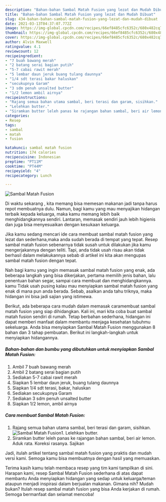 ```yaml
---
description: "Bahan-bahan Sambal Matah Fusion yang lezat dan Mudah Dibuat"
title: "Bahan-bahan Sambal Matah Fusion yang lezat dan Mudah Dibuat"
slug: 434-bahan-bahan-sambal-matah-fusion-yang-lezat-dan-mudah-dibuat
date: 2021-03-13T04:37:07.772Z
image: https://img-global.cpcdn.com/recipes/66ef8485cfc6352c/680x482cq70/sambal-matah-fusion-foto-resep-utama.jpg
thumbnail: https://img-global.cpcdn.com/recipes/66ef8485cfc6352c/680x482cq70/sambal-matah-fusion-foto-resep-utama.jpg
cover: https://img-global.cpcdn.com/recipes/66ef8485cfc6352c/680x482cq70/sambal-matah-fusion-foto-resep-utama.jpg
author: Alvin Maxwell
ratingvalue: 4.1
reviewcount: 12
recipeingredient:
- "7 buah bawang merah"
- "2 batang serai bagian putih"
- "5-7 cabai rawit merah"
- "5 lembar daun jeruk buang tulang daunnya"
- "1/4 sdt terasi bakar haluskan"
- "secukupnya Garam"
- "3 sdm penuh unsalted butter"
- "1/2 lemon ambil airnya"
recipeinstructions:
- "Rajang semua bahan utama sambal, beri terasi dan garam, sisihkan."
- "Lelehkan butter."
- "Siramkan butter leleh panas ke rajangan bahan sambal, beri air lemon. Aduk rata. Koreksi rasanya. Sajikan"
categories:
- Resep
tags:
- sambal
- matah
- fusion

katakunci: sambal matah fusion 
nutrition: 174 calories
recipecuisine: Indonesian
preptime: "PT11M"
cooktime: "PT44M"
recipeyield: "4"
recipecategory: Lunch

---
```



![Sambal Matah Fusion](https://img-global.cpcdn.com/recipes/66ef8485cfc6352c/680x482cq70/sambal-matah-fusion-foto-resep-utama.jpg)

Di waktu  sekarang , kita memang bisa memesan makanan jadi tanpa harus repot membuatnya dulu. Namun, bagi kamu yang mau menyajikan hidangan terbaik kepada keluarga, maka kamu memang lebih baik menghidangkannya sendiri. Lantaran, memasak sendiri jauh lebih higienis dan juga bisa menyesuaikan dengan kesukaan keluarga.

Jika kamu sedang mencari ide cara membuat sambal matah fusion yang lezat dan sederhana,maka anda sudah berada di tempat yang tepat. Resep sambal matah fusion  sebenarnya tidak susah untuk dilakukan jika kamu mengerjakannya dengan teliti. Tapi, anda tidak usah risau akan tidak berhasil dalam melakukannya 
sebab di artikel ini kita akan mengupas sambal matah fusion dengan tepat.  



Nah bagi kamu yang ingin memasak sambal matah fusion yang enak, ada beberapa langkah yang bisa dikerjakan, pertama memilih jenis bahan, lalu penentuan bahan segar, sampai cara membuat dan menghidangkannya. kamu Tidak usah pusing kalau mau menyiapkan sambal matah fusion yang enak di mana pun anda berada. Sebab, asalkan anda  tahu triknya, maka hidangan ini bisa jadi sajian yang istimewa.

Berikut, ada beberapa cara mudah dalam memasak caramembuat sambal matah fusion yang siap dihidangkan. Kali ini, mari kita coba buat sambal matah fusion sendiri di rumah. Tetap berbahan sederhana, hidangan ini dapat memberi manfaat dalam membantu menjaga kesehatan tubuhmu sekeluarga. Anda bisa menyiapkan Sambal Matah Fusion menggunakan 8 bahan dan 3 tahap pembuatan. Berikut ini langkah-langkah untuk menyiapkan hidangannya.

<!--inarticleads1-->

##### Bahan-bahan dan bumbu yang dibutuhkan untuk menyiapkan Sambal Matah Fusion:

1. Ambil 7 buah bawang merah
1. Ambil 2 batang serai bagian putih
1. Sediakan 5-7 cabai rawit merah
1. Siapkan 5 lembar daun jeruk, buang tulang daunnya
1. Siapkan 1/4 sdt terasi, bakar, haluskan
1. Sediakan secukupnya Garam
1. Sediakan 3 sdm penuh unsalted butter
1. Siapkan 1/2 lemon, ambil airnya




<!--inarticleads2-->

##### Cara membuat Sambal Matah Fusion:

1. Rajang semua bahan utama sambal, beri terasi dan garam, sisihkan.
<img src="https://img-global.cpcdn.com/steps/baa85f35b0804ca8/160x128cq70/sambal-matah-fusion-langkah-memasak-1-foto.jpg" alt="Sambal Matah Fusion">1. Lelehkan butter.
1. Siramkan butter leleh panas ke rajangan bahan sambal, beri air lemon. Aduk rata. Koreksi rasanya. Sajikan




Jadi, itulah artikel tentang  sambal matah fusion  yang praktis dan mudah versi kami. Semoga kamu bisa membuatnya dengan hasil yang memuaskan. 

Terima kasih kamu telah membaca resep yang tim kami tampilkan di sini. Harapan kami, resep  Sambal Matah Fusion sederhana di atas dapat membantu Anda menyiapkan hidangan yang sedap untuk keluarga/teman ataupun menjadi inspirasi dalam berjualan makanan. Gimana nih? Mudah bukan? Itulah resep sambal matah fusion yang bisa Anda kerjakan di rumah. Semoga bermanfaat dan selamat mencoba!

